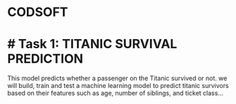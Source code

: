 # CODSOFT
# # Task 1: TITANIC SURVIVAL PREDICTION
This model predicts whether a
passenger on the Titanic survived or not. we will build, train and test a machine learning model to predict titanic survivors based on their features such as age, number of siblings, and ticket class... 
